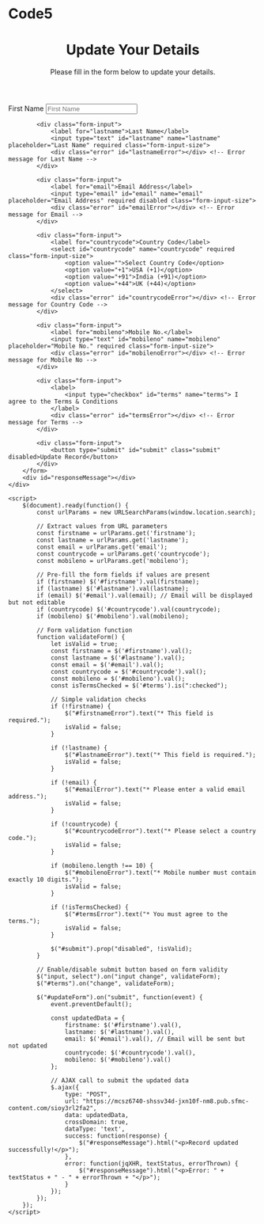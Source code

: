 # Code5
<!DOCTYPE html>
<html lang="en">
<head>
    <meta charset="UTF-8">
    <meta name="viewport" content="width=device-width, initial-scale=1.0">
    <link rel="stylesheet" href="style.css"> <!-- Link to the same CSS file -->
    <script src="https://cdnjs.cloudflare.com/ajax/libs/jquery/3.7.1/jquery.min.js"></script>
    <title>Update Your Details</title>
</head>
<body>
    <div class="container">
        <header>
            <h1>Update Your Details</h1>
            <p>Please fill in the form below to update your details.</p>
        </header>
        <form id="updateForm">
            <div class="form-input">
                <label for="firstname">First Name</label>
                <input type="text" id="firstname" name="firstname" placeholder="First Name" required class="form-input-size">
                <div class="error" id="firstnameError"></div> <!-- Error message for First Name -->
            </div>

            <div class="form-input">
                <label for="lastname">Last Name</label>
                <input type="text" id="lastname" name="lastname" placeholder="Last Name" required class="form-input-size">
                <div class="error" id="lastnameError"></div> <!-- Error message for Last Name -->
            </div>

            <div class="form-input">
                <label for="email">Email Address</label>
                <input type="email" id="email" name="email" placeholder="Email Address" required disabled class="form-input-size">
                <div class="error" id="emailError"></div> <!-- Error message for Email -->
            </div>

            <div class="form-input">
                <label for="countrycode">Country Code</label>
                <select id="countrycode" name="countrycode" required class="form-input-size">
                    <option value="">Select Country Code</option>
                    <option value="+1">USA (+1)</option>
                    <option value="+91">India (+91)</option>
                    <option value="+44">UK (+44)</option>
                </select>
                <div class="error" id="countrycodeError"></div> <!-- Error message for Country Code -->
            </div>

            <div class="form-input">
                <label for="mobileno">Mobile No.</label>
                <input type="text" id="mobileno" name="mobileno" placeholder="Mobile No." required class="form-input-size">
                <div class="error" id="mobilenoError"></div> <!-- Error message for Mobile No -->
            </div>

            <div class="form-input">
                <label>
                    <input type="checkbox" id="terms" name="terms"> I agree to the Terms & Conditions
                </label>
                <div class="error" id="termsError"></div> <!-- Error message for Terms -->
            </div>

            <div class="form-input">
                <button type="submit" id="submit" class="submit" disabled>Update Record</button>
            </div>
        </form>
        <div id="responseMessage"></div>
    </div>

    <script>
        $(document).ready(function() {
            const urlParams = new URLSearchParams(window.location.search);

            // Extract values from URL parameters
            const firstname = urlParams.get('firstname');
            const lastname = urlParams.get('lastname');
            const email = urlParams.get('email');
            const countrycode = urlParams.get('countrycode');
            const mobileno = urlParams.get('mobileno');

            // Pre-fill the form fields if values are present
            if (firstname) $('#firstname').val(firstname);
            if (lastname) $('#lastname').val(lastname);
            if (email) $('#email').val(email); // Email will be displayed but not editable
            if (countrycode) $('#countrycode').val(countrycode);
            if (mobileno) $('#mobileno').val(mobileno);

            // Form validation function
            function validateForm() {
                let isValid = true;
                const firstname = $('#firstname').val();
                const lastname = $('#lastname').val();
                const email = $('#email').val();
                const countrycode = $('#countrycode').val();
                const mobileno = $('#mobileno').val();
                const isTermsChecked = $('#terms').is(":checked");

                // Simple validation checks
                if (!firstname) {
                    $("#firstnameError").text("* This field is required.");
                    isValid = false;
                }

                if (!lastname) {
                    $("#lastnameError").text("* This field is required.");
                    isValid = false;
                }

                if (!email) {
                    $("#emailError").text("* Please enter a valid email address.");
                    isValid = false;
                }

                if (!countrycode) {
                    $("#countrycodeError").text("* Please select a country code.");
                    isValid = false;
                }

                if (mobileno.length !== 10) {
                    $("#mobilenoError").text("* Mobile number must contain exactly 10 digits.");
                    isValid = false;
                }

                if (!isTermsChecked) {
                    $("#termsError").text("* You must agree to the terms.");
                    isValid = false;
                }

                $("#submit").prop("disabled", !isValid);
            }

            // Enable/disable submit button based on form validity
            $("input, select").on("input change", validateForm);
            $("#terms").on("change", validateForm);

            $("#updateForm").on("submit", function(event) {
                event.preventDefault();

                const updatedData = {
                    firstname: $('#firstname').val(),
                    lastname: $('#lastname').val(),
                    email: $('#email').val(), // Email will be sent but not updated
                    countrycode: $('#countrycode').val(),
                    mobileno: $('#mobileno').val()
                };

                // AJAX call to submit the updated data
                $.ajax({
                    type: "POST",
                    url: "https://mcsz6740-shssv34d-jxn10f-nm8.pub.sfmc-content.com/sioy3rl2fa2",
                    data: updatedData,
                    crossDomain: true,
                    dataType: 'text',
                    success: function(response) {
                        $("#responseMessage").html("<p>Record updated successfully!</p>");
                    },
                    error: function(jqXHR, textStatus, errorThrown) {
                        $("#responseMessage").html("<p>Error: " + textStatus + " - " + errorThrown + "</p>");
                    }
                });
            });
        });
    </script>
</body>
</html>

